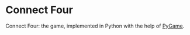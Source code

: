 # Connect Four

Connect Four: the game, implemented in Python with the help of [PyGame](http://www.pygame.org/hifi.html).